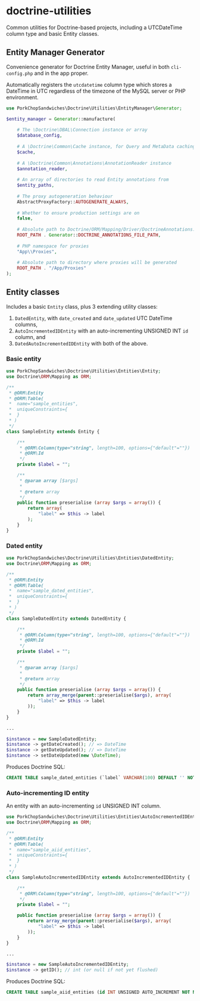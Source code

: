 # doctrine-utilities
Common utilities for Doctrine-based projects, including a UTCDateTime column type and basic Entity classes.

## Entity Manager Generator
Convenience generator for Doctrine Entity Manager, useful in both `cli-config.php` and in the app proper.

Automatically registers the `utcdatetime` column type which stores a DateTime in UTC regardless of the timezone of the MySQL server or PHP environment.

```php
use PorkChopSandwiches\Doctrine\Utilities\EntityManager\Generator;

$entity_manager = Generator::manufacture(
	
	# The \Doctrine\DBAL\Connection instance or array
	$database_config, 
	
	# A \Doctrine\Common\Cache instance, for Query and MetaData caching
	$cache,
	
	# A \Doctrine\Common\Annotations\AnnotationReader instance
	$annotation_reader,
	
	# An array of directories to read Entity annotations from
	$entity_paths,
	
	# The proxy autogeneration behaviour
	AbstractProxyFactory::AUTOGENERATE_ALWAYS,
	
	# Whether to ensure production settings are on
	false,
	
	# Absolute path to Doctrine/ORM/Mapping/Driver/DoctrineAnnotations.php file
	ROOT_PATH . Generator::DOCTRINE_ANNOTATIONS_FILE_PATH,
	
	# PHP namespace for proxies
	"App\\Proxies",
	
	# Absolute path to directory where proxies will be generated
	ROOT_PATH . "/App/Proxies"
);
```

## Entity classes
Includes a basic `Entity` class, plus 3 extending utility classes:

1. `DatedEntity`, with `date_created` and `date_updated` UTC DateTime columns,
2. `AutoIncrementedIDEntity` with an auto-incrementing UNSIGNED INT `id` column, and
3. `DatedAutoIncrementedIDEntity` with both of the above.

### Basic entity

```php
use PorkChopSandwiches\Doctrine\Utilities\Entities\Entity;
use Doctrine\ORM\Mapping as ORM;

/**
 * @ORM\Entity
 * @ORM\Table(
 * 	name="sample_entities",
 *	uniqueConstraints={
 *	}
 * )
 */
class SampleEntity extends Entity {

	/**
	 * @ORM\Column(type="string", length=100, options={"default"=""})
	 * @ORM\Id
	 */
	private $label = "";

	/**
	 * @param array [$args]
	 * 
	 * @return array
	 */
	public function preserialise (array $args = array()) {
		return array(
			"label" => $this -> label
		);
	}
}
```

### Dated entity

```php
use PorkChopSandwiches\Doctrine\Utilities\Entities\DatedEntity;
use Doctrine\ORM\Mapping as ORM;

/**
 * @ORM\Entity
 * @ORM\Table(
 * 	name="sample_dated_entities",
 *	uniqueConstraints={
 *	}
 * )
 */
class SampleDatedEntity extends DatedEntity {

	/**
	 * @ORM\Column(type="string", length=100, options={"default"=""})
	 * @ORM\Id
	 */
	private $label = "";

	/**
	 * @param array [$args]
	 * 
	 * @return array
	 */
	public function preserialise (array $args = array()) {
		return array_merge(parent::preserialise($args), array(
			"label" => $this -> label
		));
	}
}

...

$instance = new SampleDatedEntity;
$instance -> getDateCreated(); // => DateTime
$instance -> getDateUpdated(); // => DateTime
$instance -> setDateUpdated(new \DateTime);

```

Produces Doctrine SQL:

```sql
CREATE TABLE sample_dated_entities (`label` VARCHAR(100) DEFAULT '' NOT NULL, date_created DATETIME NOT NULL, date_updated DATETIME NOT NULL, PRIMARY KEY(`label`)) DEFAULT CHARACTER SET utf8 COLLATE utf8_unicode_ci ENGINE = InnoDB;
```

### Auto-incrementing ID entity
An entity with an auto-incrementing `id` UNSIGNED INT column.

```php
use PorkChopSandwiches\Doctrine\Utilities\Entities\AutoIncrementedIDEntity;
use Doctrine\ORM\Mapping as ORM;

/**
 * @ORM\Entity
 * @ORM\Table(
 * 	name="sample_aiid_entities",
 *	uniqueConstraints={
 *	}
 * )
 */
class SampleAutoIncrementedIDEntity extends AutoIncrementedIDEntity {

	/**
	 * @ORM\Column(type="string", length=100, options={"default"=""})
	 */
	private $label = "";

	public function preserialise (array $args = array()) {
		return array_merge(parent::preserialise($args), array(
			"label" => $this -> label
		));
	}
}

...

$instance = new SampleAutoIncrementedIDEntity;
$instance -> getID(); // int (or null if not yet flushed)

```

Produces Doctrine SQL:

```sql
CREATE TABLE sample_aiid_entities (id INT UNSIGNED AUTO_INCREMENT NOT NULL, `label` VARCHAR(100) DEFAULT '' NOT NULL, PRIMARY KEY(id)) DEFAULT CHARACTER SET utf8 COLLATE utf8_unicode_ci ENGINE = InnoDB;
```
